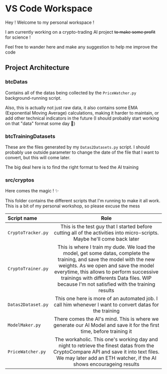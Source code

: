 # VS Code Workspace

Hey ! Welcome to my personal workspace !

I am currently working on a crypto-trading AI project ~~to make some profit~~ for science !

Feel free to wander here and make any suggestion to help me improve the code

## Project Architecture

### btcDatas

Contains all of the datas being collected by the `PriceWatcher.py` background-running script. 

Also, this is actually not just raw data, it also contains some EMA (Exponential Moving Average) calculations, making it harder to maintain, or add other technical indicators in the future (I should probably start working on that "data" format some day 🤔)

### btcTrainingDatasets

These are the files generated by my `Datas2Datasets.py` script. I should probably use outside parameter to change the date of the file that I want to convert, but this will come later.

The big deal here is to find the right format to feed the AI training

### src/cryptos

Here comes the magic ! ✨

This folder contains the different scripts that I'm running to make it all work. This is a bit of my personal workshop, so please excuse the mess

| Script name        | Role |
| :----------------- | :--: |
| `CryptoTracker.py` | This is the test guy that I started before cutting all of the activities into micro-scripts. Maybe he'll come back later |
| `CryptoTrainer.py` | This is where I train my dude. We load the model, get some datas, complete the training, and save the model with the new weights. As we open and save the model everytime, this allows to perform successive trainings with differents Data files. WIP because I'm not satisfied with the training results |
| `Datas2Dataset.py` | This one here is more of an automated job. I call him whenever I want to convert datas for the training |
| `ModelMaker.py`    | There comes the AI's mind. This is where we generate our AI Model and save it for the first time, before training it |
| `PriceWatcher.py`  | The workaholic. This one's working day and night to retrieve the finest datas from the CryptoCompare API and save it into text files. We may later add an ETH watcher, if the AI shows encourageing results |
